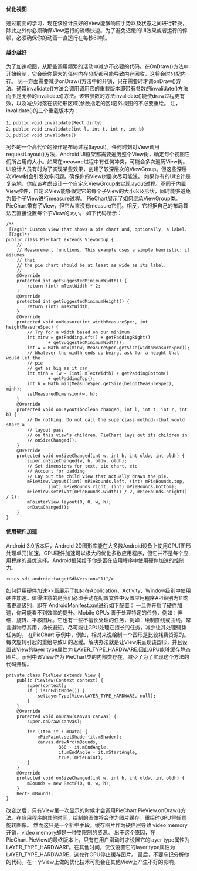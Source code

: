 #### 优化视图
通过前面的学习，现在该设计良好的View能够响应手势以及状态之间进行转换，除此之外你必须确保View运行的流畅快速。为了避免迟缓的UI效果或者运行的停顿，必须确保你的动画一直运行在每秒60帧。
####  越少越好
为了加速视图，从那些调用频繁的活动中减少不必要的代码。在OnDraw()方法中开始绘制，它会给你最大的任何内存分配都可能导致内存回收，这将会时分配内存。
另一方面需要减少onDraw()方法中的开销，只在需要时才调onDraw()方法。通常invalidate()方法会调用调用它的重载版本即带有参数的invalidate()方法而不是无参的invalidate()方法。该带参数的方法invalidate()能使draw过程更有效，以及减少对落在该矩形区域(参数指定的区域)外视图的不必要重绘。
注，invalidate()的三个重载版本为：
```  
1、public void invalidate(Rect dirty)
2、public void invalidate(int l, int t, int r, int b)
3、public void invalidate()
```
另外的一个高代价的操作是布局过程(layout)。任何时刻对View调用requestLayout()方法，Android UI框架都需要遍历整个View树，确定每个视图它们所占用的大小。如果在measure过程中有任何冲突，可能会多次遍历View树。UI设计人员有时为了实现某些效果，创建了较深层次的ViewGroup。但这些深层次View树会引发效率问题。确保你的View树层次尽可能浅。
如果你有的UI设计是复杂地，你应该考虑设计一个自定义ViewGroup来实现layout过程。不同于内置View控件，自定义View能够假定它的每个子View的大小以及形状，同时能够避免为每个子View进行measure过程。 PieChart展示了如何继承ViewGroup类。 PieChart带有子View，但它从来没有measure它们。相反，它根据自己的布局算法去直接设置每个子View的大小。
如下代码所示：
```  
/**
 [Tags]* Custom view that shows a pie chart and, optionally, a label.
 [Tags]*/
public class PieChart extends ViewGroup {
	//
	// Measurement functions. This example uses a simple heuristic: it assumes
	// that
	// the pie chart should be at least as wide as its label.
	//
	@Override
	protected int getSuggestedMinimumWidth() {
		return (int) mTextWidth * 2;
	}
	@Override
	protected int getSuggestedMinimumHeight() {
		return (int) mTextWidth;
	}
	@Override
	protected void onMeasure(int widthMeasureSpec, int heightMeasureSpec) {
		// Try for a width based on our minimum
		int minw = getPaddingLeft() + getPaddingRight()
				+ getSuggestedMinimumWidth();
		int w = Math.max(minw, MeasureSpec.getSize(widthMeasureSpec));
		// Whatever the width ends up being, ask for a height that would let the
		// pie
		// get as big as it can
		int minh = (w - (int) mTextWidth) + getPaddingBottom()
				+ getPaddingTop();
		int h = Math.min(MeasureSpec.getSize(heightMeasureSpec), minh);
		setMeasuredDimension(w, h);
	}
	@Override
	protected void onLayout(boolean changed, int l, int t, int r, int b) {
		// Do nothing. Do not call the superclass method--that would start a
		// layout pass
		// on this view's children. PieChart lays out its children in
		// onSizeChanged().
	}
	@Override
	protected void onSizeChanged(int w, int h, int oldw, int oldh) {
		super.onSizeChanged(w, h, oldw, oldh);
		// Set dimensions for text, pie chart, etc
		// Account for padding
		// Lay out the child view that actually draws the pie.
		mPieView.layout((int) mPieBounds.left, (int) mPieBounds.top,
				(int) mPieBounds.right, (int) mPieBounds.bottom);
		mPieView.setPivot(mPieBounds.width() / 2, mPieBounds.height() / 2);
		mPointerView.layout(0, 0, w, h);
		onDataChanged();
	}
} 
```
#### 使用硬件加速
Android 3.0版本后，Android 2D图形库能在大多数Android设备上使用GPU(图形处理单元)加速。GPU硬件加速可以极大的优化多数应用程序，但它并不是每个应用程序的最优选择。Android框架给予你是否在应用程序中使用硬件加速的控制力。
```  
<uses-sdk android:targetSdkVersion="11"/>
```
如何运用硬件加速</a>>>篇展示了如何在Application、Activity、Window级别中使用硬件加速。值得注意的是我们必须手动在配置文件中设置应用程序API级别为11或者更高级别，即在 AndroidManifest.xml进行如下配置：
一旦你开启了硬件加速，你可能看不到效率的提升。Mobile GPUs 善于处理特定的任务，例如：伸缩、旋转、平移图片。它也有一些不擅长处理的任务，例如：绘制直线或曲线。常言道物尽其用，扬长避短，尽可能让GPU处理它擅长的任务，减少让其处理弱势任务的。
在PieChart 示例中，例如，相对来说绘制一个圆形是比较耗费资源的。每次旋转引起的重绘导致UI的迟缓。解决办法就是让View来呈现该圆形，并且设置该View的layer type属性为 LAYER_TYPE_HARDWARE,因此GPU能够缓存静态图片。示例中该View作为 PieChart类的内部类存在，减少了为了实现这个方法的代码开销。
```  
private class PieView extends View {  
    public PieView(Context context) {  
        super(context);  
        if (!isInEditMode()) {  
            setLayerType(View.LAYER_TYPE_HARDWARE, null);
        }  
    }  
    @Override
    protected void onDraw(Canvas canvas) {  
        super.onDraw(canvas);  
  
		for (Item it : mData) {  
            mPiePaint.setShader(it.mShader);
            canvas.drawArc(mBounds,
                    360 - it.mEndAngle,
                    it.mEndAngle - it.mStartAngle,
                    true, mPiePaint);  
        }  
    }  
    @Override
    protected void onSizeChanged(int w, int h, int oldw, int oldh) {  
        mBounds = new RectF(0, 0, w, h);
    }  
    RectF mBounds;
}
```
改变之后，只有View第一次显示的时候才会调用PieChart.PieView.onDraw()方法。在应用程序的其他时间，绘制的图像将会作为图片缓存，重绘时GPU将任意旋转图像。
然而这只是一个折中手段。缓存图片作为硬件层导致 video memory开销，video memory却是一种受限制的资源。 出于这个原因，在PieChart.PieView的最终版本上，只有在用户滑动时才设置它的layer type属性为LAYER_TYPE_HARDWARE。在其他时间，仅仅设置它的layer type属性为 LAYER_TYPE_HARDWARE，这允许GPU停止缓存图片。
最后，不要忘记分析你的代码。在一个View上做的优化技术可能会在其他View上产生不好的影响。
